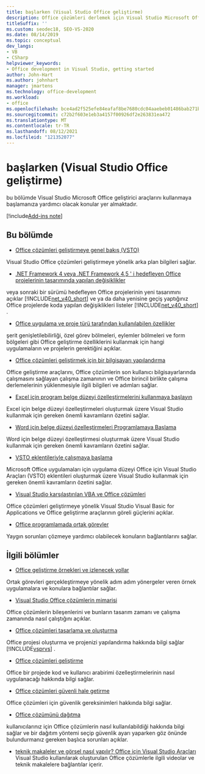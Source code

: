 ```yaml
---
title: başlarken (Visual Studio Office geliştirme)
description: Office çözümleri derlemek için Visual Studio Microsoft Office geliştirici araçlarını kullanmaya nasıl başlayabileceğinizi öğrenin.
titleSuffix: ''
ms.custom: seodec18, SEO-VS-2020
ms.date: 08/14/2019
ms.topic: conceptual
dev_langs:
- VB
- CSharp
helpviewer_keywords:
- Office development in Visual Studio, getting started
author: John-Hart
ms.author: johnhart
manager: jmartens
ms.technology: office-development
ms.workload:
- office
ms.openlocfilehash: bce4ad2f525efe84eafaf8be7680cdc04aaebeb01486bab271b7dd71255ab230
ms.sourcegitcommit: c72b2f603e1eb3a4157f00926df2e263831ea472
ms.translationtype: MT
ms.contentlocale: tr-TR
ms.lasthandoff: 08/12/2021
ms.locfileid: "121352077"
---
```

# <a name="get-started-office-development-in-visual-studio"></a>başlarken (Visual Studio Office geliştirme)
  bu bölümde Visual Studio Microsoft Office geliştirici araçlarını kullanmaya başlamanıza yardımcı olacak konular yer almaktadır.

[!include[Add-ins note](includes/addinsnote.md)]

## <a name="in-this-section"></a>Bu bölümde
- [Office çözümleri geliştirmeye genel bakış &#40;VSTO&#41;](../vsto/office-solutions-development-overview-vsto.md)

 Visual Studio Office çözümleri geliştirmeye yönelik arka plan bilgileri sağlar.

- [.NET Framework 4 veya .NET Framework 4,5 ' i hedefleyen Office projelerinin tasarımında yapılan değişiklikler](../vsto/changes-to-the-design-of-office-projects-that-target-the-dotnet-framework-4-or-the-dotnet-framework-4-5.md)

 veya sonraki bir sürümü hedefleyen Office projelerinin yeni tasarımını açıklar [!INCLUDE[net_v40_short](../sharepoint/includes/net-v40-short-md.md)] ve ya da daha yenisine geçiş yaptığınız Office projelerde koda yapılan değişiklikleri listeler [!INCLUDE[net_v40_short](../sharepoint/includes/net-v40-short-md.md)] .

- [Office uygulama ve proje türü tarafından kullanılabilen özellikler](../vsto/features-available-by-office-application-and-project-type.md)

 şerit genişletilebilirliği, özel görev bölmeleri, eylemler bölmeleri ve form bölgeleri gibi Office geliştirme özelliklerini kullanmak için hangi uygulamaların ve projelerin gerektiğini açıklar.

- [Office çözümleri geliştirmek için bir bilgisayarı yapılandırma](../vsto/configuring-a-computer-to-develop-office-solutions.md)

 Office geliştirme araçlarını, Office çözümlerin son kullanıcı bilgisayarlarında çalışmasını sağlayan çalışma zamanının ve Office birincil birlikte çalışma derlemelerinin yüklenmesiyle ilgili bilgileri ve adımları sağlar.

- [Excel için program belge düzeyi özelleştirmelerini kullanmaya başlayın](../vsto/getting-started-programming-document-level-customizations-for-excel.md)

 Excel için belge düzeyi özelleştirmeleri oluşturmak üzere Visual Studio kullanmak için gereken önemli kavramların özetini sağlar.

- [Word için belge düzeyi özelleştirmeleri Programlamaya Başlama](../vsto/getting-started-programming-document-level-customizations-for-word.md)

 Word için belge düzeyi özelleştirmesi oluşturmak üzere Visual Studio kullanmak için gereken önemli kavramların özetini sağlar.

- [VSTO eklentileriyle çalışmaya başlama](../vsto/getting-started-programming-vsto-add-ins.md)

 Microsoft Office uygulamaları için uygulama düzeyi Office için Visual Studio Araçları (VSTO) eklentileri oluşturmak üzere Visual Studio kullanmak için gereken önemli kavramların özetini sağlar.

- [Visual Studio karşılaştırılan VBA ve Office çözümleri](../vsto/vba-and-office-solutions-in-visual-studio-compared.md)

 Office çözümleri geliştirmeye yönelik Visual Studio Visual Basic for Applications ve Office geliştirme araçlarının göreli güçlerini açıklar.

- [Office programlamada ortak görevler](../vsto/common-tasks-in-office-programming.md)

 Yaygın sorunları çözmeye yardımcı olabilecek konuların bağlantılarını sağlar.

## <a name="related-sections"></a>İlgili bölümler
- [Office geliştirme örnekleri ve izlenecek yollar](../vsto/office-development-samples-and-walkthroughs.md)

 Ortak görevleri gerçekleştirmeye yönelik adım adım yönergeler veren örnek uygulamalara ve konulara bağlantılar sağlar.

- [Visual Studio Office çözümlerin mimarisi](../vsto/architecture-of-office-solutions-in-visual-studio.md)

 Office çözümlerin bileşenlerini ve bunların tasarım zamanı ve çalışma zamanında nasıl çalıştığını açıklar.

- [Office çözümleri tasarlama ve oluşturma](../vsto/designing-and-creating-office-solutions.md)

 Office projesi oluşturma ve projenizi yapılandırma hakkında bilgi sağlar [!INCLUDE[vsprvs](../sharepoint/includes/vsprvs-md.md)] .

- [Office çözümleri geliştirme](../vsto/developing-office-solutions.md)

 Office bir projede kod ve kullanıcı arabirimi özelleştirmelerinin nasıl uygulanacağı hakkında bilgi sağlar.

- [Office çözümleri güvenli hale getirme](../vsto/securing-office-solutions.md)

 Office çözümleri için güvenlik gereksinimleri hakkında bilgi sağlar.

- [Office çözümünü dağıtma](../vsto/deploying-an-office-solution.md)

 kullanıcılarınız için Office çözümlerin nasıl kullanılabildiği hakkında bilgi sağlar ve bir dağıtım yöntemi seçip güvenlik ayarı yaparken göz önünde bulundurmanız gereken başlıca sorunları açıklar.

- [teknik makaleler ve görsel nasıl yapılır? Office için Visual Studio Araçları](/previous-versions/office/developer/office-2007/bb871648(v=office.12)) Visual Studio kullanılarak oluşturulan Office çözümlerle ilgili videolar ve teknik makalelere bağlantılar içerir.
